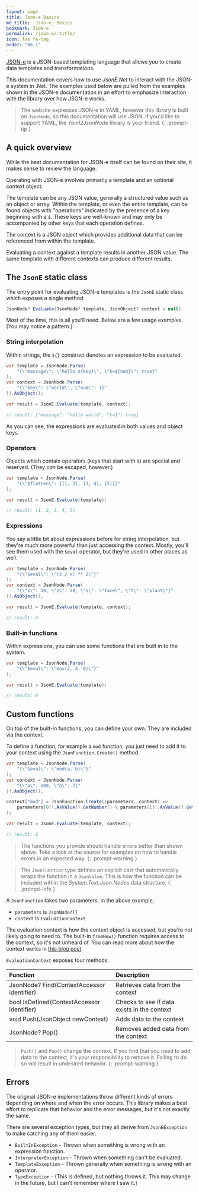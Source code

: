 ```yaml
---
layout: page
title: Json-e Basics
md_title: _Json-e_ Basics
bookmark: JSON-e
permalink: /json-e/:title/
icon: fas fa-tag
order: "06.1"
---
```


[JSON-e](https://json-e.js.org/) is a JSON-based templating language that allows you to create data templates and transformations.

This documentation covers how to use _JsonE.Net_ to interact with the JSON-e system in .Net.  The examples used below are pulled from the examples shown in the JSON-e documentation in an effort to emphasize interaction with the library over how JSON-e works.

> The website expresses JSON-e in YAML, however this library is built on `JsonNode`, so this documentation will use JSON.  If you'd like to support YAML, the _Yaml2JsonNode_ library is your friend.
{: .prompt-tip }

## A quick overview

While the best documentation for JSON-e itself can be found on their site, it makes sense to review the language.

Operating with JSON-e involves primarily a template and an optional context object.

The template can be any JSON value, generally a structured value such as an object or array.  Within the template, or even the entire template, can be found objects with "operations" indicated by the presence of a key beginning with a `$`.  These keys are well-known and may only be accompanied by other keys that each operation defines.

The context is a JSON object which provides additional data that can be referenced from within the template.

Evaluating a context against a template results in another JSON value.  The same template with different contexts can produce different results.

## The `JsonE` static class

The entry point for evaluating JSON-e templates is the `JsonE` static class which exposes a single method:

```c#
JsonNode? Evaluate(JsonNode? template, JsonObject? context = null)
```

Most of the time, this is all you'll need.  Below are a few usage examples.  (You may notice a pattern.)

### String interpolation

Within strings, the `${}` construct denotes an expression to be evaluated.

```c#
var template = JsonNode.Parse(
    "{\"message\": \"hello ${key}\", \"k=${num}\": true}"
);
var context = JsonNode.Parse(
    "{\"key\": \"world\", \"num\": 1}"
)!.AsObject();

var result = JsonE.Evaluate(template, context);

// result: {"message": "hello world", "k=1": true}
```

As you can see, the expressions are evaluated in both values and object keys.

### Operators

Objects which contain operators (keys that start with `$`) are special and reserved.  (They _can_ be escaped, however.)

```c#
var template = JsonNode.Parse(
    "{\"$flatten\": [[1, 2], [3, 4], [5]]}"
);

var result = JsonE.Evaluate(template);

// result: [1, 2, 3, 4, 5]
```

### Expressions

You say a little bit about expressions before for string interpolation, but they're much more powerful than just accessing the context.  Mostly, you'll see them used with the `$eval` operator, but they're used in other places as well.

```c#
var template = JsonNode.Parse(
    "{\"$eval\": \"(z / x) ** 2\"}"
);
var context = JsonNode.Parse(
    "{\"x\": 10, \"z\": 20, \"s\": \"face\", \"t\": \"plant\"}"
)!.AsObject();

var result = JsonE.Evaluate(template, context);

// result: 4
```

### Built-in functions

Within expressions, you can use some functions that are built in to the system.

```c#
var template = JsonNode.Parse(
    "{\"$eval\": \"max(2, 4, 6)\"}"
);

var result = JsonE.Evaluate(template);

// result: 6
```

## Custom functions

On top of the built-in functions, you can define your own.  They are included via the context.

To define a function, for example a `mod` function, you just need to add it to your context using the `JsonFunction.Create()` method.

```c#
var template = JsonNode.Parse(
    "{\"$eval\": \"mod(a, b)\"}"
);
var context = JsonNode.Parse(
    "{\"a\": 100, \"b\": 7}"
)!.AsObject();

context["mod"] = JsonFunction.Create((parameters, context) =>
    parameters[0]!.AsValue().GetNumber() % parameters[1]!.AsValue().GetNumber()
);

var result = JsonE.Evaluate(template, context);

// result: 2
```

> The functions you provide should handle errors better than shown above.  Take a look at the source for examples on how to handle errors in an expected way.
{: .prompt-warning }

> The `JsonFunction` type defines an explicit cast that automatically wraps the function in a `JsonValue`.  This is how the function can be included within the _System.Text.Json.Nodes_ data structure.
{: .prompt-info }

A `JsonFunction` takes two parameters.  In the above example,

- `parameters` is `JsonNode?[]`
- `context` is `EvaluationContext`

The evaluation context is how the context object is accessed, but you're not likely going to need to.  The built-in `fromNow()` function requires access to the context, so it's not unheard of.  You can read more about how the context works in [this blog post](https://blog.json-everything.net/posts/json-e/#the-context).

`EvaluationContext` exposes four methods:

|Function| Description|
|:--|:--|
|JsonNode? Find(ContextAccessor identifier)|Retrieves data from the context|
|bool IsDefined(ContextAccessor identifier)|Checks to see if data exists in the context|
|void Push(JsonObject newContext)|Adds data to the context|
|JsonNode? Pop()|Removes added data from the context|

> `Push()` and `Pop()` change the context.  If you find that you need to add data to the context, it's your responsibility to remove it.  Failing to do so will result in undesired behavior.
{: .prompt-warning }

## Errors

The original JSON-e implementations throw different kinds of errors depending on where and when the error occurs.  This library makes a best effort to replicate that behavior and the error messages, but it's not exactly the same.

There are several exception types, but they all derive from `JsonEException` to make catching any of them easier.

- `BuiltInException` - Thrown when something is wrong with an expression function.
- `InterpreterException` - Thrown when something can't be evaluated.
- `TemplateException` - Thrown generally when something is wrong with an operator.
- `TypeException` - (This is defined, but nothing throws it.  This may change in the future, but I can't remember where I saw it.)

